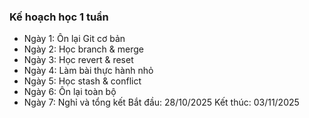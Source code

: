 ### Kế hoạch học 1 tuần
- Ngày 1: Ôn lại Git cơ bản
- Ngày 2: Học branch & merge
- Ngày 3: Học revert & reset
- Ngày 4: Làm bài thực hành nhỏ
- Ngày 5: Học stash & conflict
- Ngày 6: Ôn lại toàn bộ
- Ngày 7: Nghỉ và tổng kết
Bắt đầu: 28/10/2025
Kết thúc: 03/11/2025
